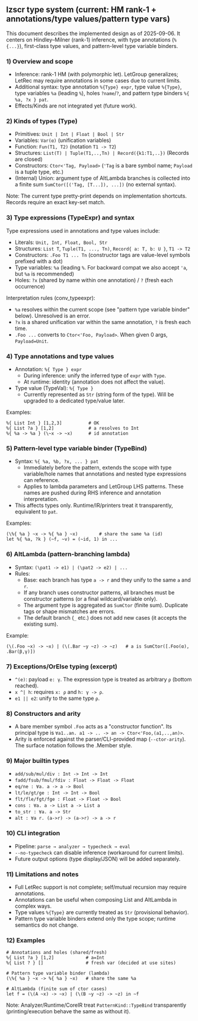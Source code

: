 ## lzscr type system (current: HM rank-1 + annotations/type values/pattern type vars)

This document describes the implemented design as of 2025-09-06. It centers on Hindley–Milner (rank-1) inference, with type annotations (`%{...}`), first-class type values, and pattern-level type variable binders.

### 1) Overview and scope

- Inference: rank-1 HM (with polymorphic let). LetGroup generalizes; LetRec may require annotations in some cases due to current limits.
- Additional syntax: type annotation `%{Type} expr`, type value `%{Type}`, type variables `%a` (leading `%`), holes `?name`/`?`, and pattern type binders `%{ %a, ?x } pat`.
- Effects/Kinds are not integrated yet (future work).

### 2) Kinds of types (Type)

- Primitives: `Unit | Int | Float | Bool | Str`
- Variables: `Var(α)` (unification variables)
- Function: `Fun(T1, T2)` (notation `T1 -> T2`)
- Structures: `List(T) | Tuple(T1,..,Tn) | Record({k1:T1,..})` (Records are closed)
- Constructors: `Ctor<'Tag, Payload>` (`'Tag` is a bare symbol name; `Payload` is a tuple type, etc.)
- (Internal) Union: argument type of AltLambda branches is collected into a finite sum `SumCtor([('Tag, [T...]), ...])` (no external syntax).

Note: The current type pretty-print depends on implementation shortcuts. Records require an exact key-set match.

### 3) Type expressions (TypeExpr) and syntax

Type expressions used in annotations and type values include:

- Literals: `Unit, Int, Float, Bool, Str`
- Structures: `List T`, `Tuple(T1, ..., Tn)`, `Record{ a: T, b: U }`, `T1 -> T2`
- Constructors: `.Foo T1 ... Tn` (constructor tags are value-level symbols prefixed with a dot)
- Type variables: `%a` (leading `%`. For backward compat we also accept `'a`, but `%a` is recommended)
- Holes: `?x` (shared by name within one annotation) / `?` (fresh each occurrence)

Interpretation rules (conv_typeexpr):
- `%a` resolves within the current scope (see "pattern type variable binder" below). Unresolved is an error.
- `?x` is a shared unification var within the same annotation, `?` is fresh each time.
- `.Foo ...` converts to `Ctor<'Foo, Payload>`. When given 0 args, `Payload=Unit`.

### 4) Type annotations and type values

- Annotation: `%{ Type } expr`
  - During inference: unify the inferred type of `expr` with `Type`.
  - At runtime: identity (annotation does not affect the value).
- Type value (TypeVal): `%{ Type }`
  - Currently represented as `Str` (string form of the type). Will be upgraded to a dedicated type/value later.

Examples:
```
%{ List Int } [1,2,3]          # OK
%{ List ?a } [1,2]             # a resolves to Int
%{ %a -> %a } (\~x -> ~x)      # id annotation
```

### 5) Pattern-level type variable binder (TypeBind)

- Syntax: `%{ %a, %b, ?x, ... } pat`
  - Immediately before the pattern, extends the scope with type variable/hole names that annotations and nested type expressions can reference.
  - Applies to lambda parameters and LetGroup LHS patterns. These names are pushed during RHS inference and annotation interpretation.
- This affects types only. Runtime/IR/printers treat it transparently, equivalent to `pat`.

Examples:
```
(\%{ %a } ~x -> %{ %a } ~x)        # share the same %a (id)
let %{ %a, ?k } (~f, ~v) = (~id, 1) in ...
```

### 6) AltLambda (pattern-branching lambda)

- Syntax: `(\pat1 -> e1) | (\pat2 -> e2) | ...`
- Rules:
  - Base: each branch has type `a -> r` and they unify to the same `a` and `r`.
  - If any branch uses constructor patterns, all branches must be constructor patterns (or a final wildcard/variable only).
  - The argument type is aggregated as `SumCtor` (finite sum). Duplicate tags or shape mismatches are errors.
  - The default branch (`_` etc.) does not add new cases (it accepts the existing sum).

Example:
```
(\(.Foo ~x) -> ~x) | (\(.Bar ~y ~z) -> ~z)   # a is SumCtor([.Foo(α), .Bar(β,γ)])
```

### 7) Exceptions/OrElse typing (excerpt)

- `^(e)`: payload `e: γ`. The expression type is treated as arbitrary `ρ` (bottom reached).
- `x ^| h`: requires `x: ρ` and `h: γ -> ρ`.
- `e1 || e2`: unify to the same type `ρ`.

### 8) Constructors and arity

- A bare member symbol `.Foo` acts as a "constructor function". Its principal type is `∀a1..an. a1 -> .. -> an -> Ctor<'Foo,(a1,..,an)>`.
- Arity is enforced against the parser/CLI-provided map (`--ctor-arity`). The surface notation follows the .Member style.

### 9) Major builtin types

- `add/sub/mul/div : Int -> Int -> Int`
- `fadd/fsub/fmul/fdiv : Float -> Float -> Float`
- `eq/ne : ∀a. a -> a -> Bool`
- `lt/le/gt/ge : Int -> Int -> Bool`
- `flt/fle/fgt/fge : Float -> Float -> Bool`
- `cons : ∀a. a -> List a -> List a`
- `to_str : ∀a. a -> Str`
- `alt : ∀a r. (a->r) -> (a->r) -> a -> r`

### 10) CLI integration

- Pipeline: `parse → analyzer → typecheck → eval`
- `--no-typecheck` can disable inference (workaround for current limits).
- Future output options (type display/JSON) will be added separately.

### 11) Limitations and notes

- Full LetRec support is not complete; self/mutual recursion may require annotations.
- Annotations can be useful when composing List and AltLambda in complex ways.
- Type values `%{Type}` are currently treated as `Str` (provisional behavior).
- Pattern type variable binders extend only the type scope; runtime semantics do not change.

### 12) Examples

```
# Annotations and holes (shared/fresh)
%{ List ?a } [1,2]            # a=Int
%{ List ? } []                # fresh var (decided at use sites)

# Pattern type variable binder (lambda)
(\%{ %a } ~x -> %{ %a } ~x)   # share the same %a

# AltLambda (finite sum of ctor cases)
let f = (\(A ~x) -> ~x) | (\(B ~y ~z) -> ~z) in ~f
```

Note: Analyzer/Runtime/CoreIR treat `PatternKind::TypeBind` transparently (printing/execution behave the same as without it).

